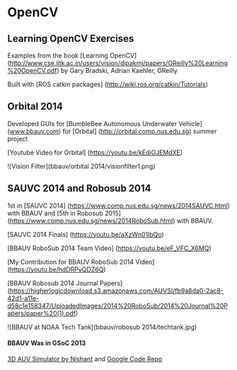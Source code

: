 OpenCV
======

Learning OpenCV Exercises
------
Examples from the book [Learning OpenCV] (http://www.cse.iitk.ac.in/users/vision/dipakmj/papers/OReilly%20Learning%20OpenCV.pdf) by Gary Bradski, Adrian Kaehler, OReilly 

Built with [ROS catkin packages] (http://wiki.ros.org/catkin/Tutorials)

Orbital 2014
------
Developed GUIs for [BumbleBee Autonomous Underwater Vehicle] (www.bbauv.com) for [Orbital] (http://orbital.comp.nus.edu.sg) summer project

[Youtube Video for Orbital] (https://youtu.be/kEdiGJEMdXE)

![Vision Filter](bbauv/orbital 2014/visionfilter1.png)

SAUVC 2014 and Robosub 2014 
------
1st in [SAUVC 2014] (https://www.comp.nus.edu.sg/news/2014SAUVC.html) with BBAUV and [5th in Robosub 2015] (https://www.comp.nus.edu.sg/news/2014RoboSub.html)  with BBAUV. 

[SAUVC 2014 Finals] (https://youtu.be/aXzWn01lbQo)

[BBAUV RoboSub 2014 Team Video] (https://youtu.be/eF_VFC_X6MQ)

[My Contribution for BBAUV RoboSub 2014 Video] (https://youtu.be/hdDRPvQDZ6Q)

[BBAUV Robosub 2014 Journal Papers] (https://higherlogicdownload.s3.amazonaws.com/AUVSI/fb9a8da0-2ac8-42d1-a11e-d58c1e158347/UploadedImages/2014%20RoboSub/2014%20Journal%20Papers/paper%20(1).pdf)

![BBAUV at NOAA Tech Tank](bbauv/robosub 2014/techtank.jpg)

#### BBAUV Was in GSoC 2013 
[3D AUV Simulator by Nishant](http://nishantdania.github.io) and [Google Code Repo](https://code.google.com/p/3d-auv-simulator/source/browse/#git%2Fsimulator)
